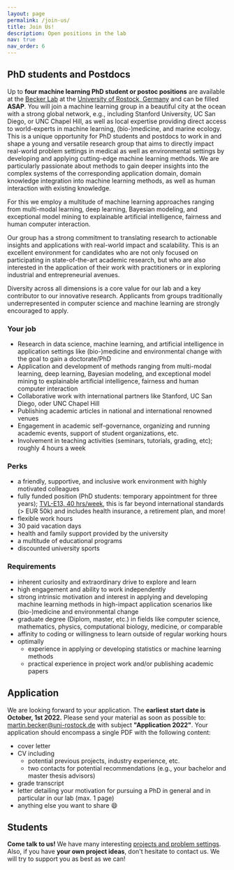 ```yaml
---
layout: page
permalink: /join-us/
title: Join Us!
description: Open positions in the lab
nav: true
nav_order: 6
---
```


## PhD students and Postdocs
<!--
> Up to **four machine learning PhD student or postoc positions** are available at the [Becker Lab](https://bckrlab.org) at the [University of Rostock, Germany](https://www.uni-rostock.de) and can be filled ASAP.
You will join a machine learning group in a beautiful city at the ocean with a strong global network, e.g., including Stanford University, UC San Diego, or UNC Chapel Hill, as well as local expertise providing direct access to world-experts in machine learning, (bio-)medicine, and marine ecology.
This is a unique opportunity for PhD students and postdocs to work in and shape a young and versatile research group that aims to directly impact real-world problem settings in medical as well as environmental settings by developing and applying cutting-edge machine learning methods.
We are particularly passionate about methods to gain deeper insights into the complex systems of the corresponding application domain, domain knowledge integration into machine learning methods, as well as human interaction with existing knowledge. For more details see: https://bckrlab.org/join-us -->

Up to **four machine learning PhD student or postoc positions** are available at the [Becker Lab](https://bckrlab.org) at the [University of Rostock, Germany](https://www.uni-rostock.de) and can be filled **ASAP**.
You will join a machine learning group in a beautiful city at the ocean with a strong global network, e.g., including Stanford University, UC San Diego, or UNC Chapel Hill, as well as local expertise providing direct access to world-experts in machine learning, (bio-)medicine, and marine ecology.
This is a unique opportunity for PhD students and postdocs to work in and shape a young and versatile research group that aims to directly impact real-world problem settings in medical as well as environmental settings by developing and applying cutting-edge machine learning methods.
We are particularly passionate about methods to gain deeper insights into the complex systems of the corresponding application domain, domain knowledge integration into machine learning methods, as well as human interaction with existing knowledge.
<!-- Our research will cover a wide range of high-impact topics ranging from clinical and bio-medical applications to environmental change and marine ecosystems. -->
<!-- integrating for example experimental biomarkers, single cell data, mental health, physical fitness, immune . -->
<!-- Particular areas of interest include pregnancy and neonatology, physical and biological aging, ... -->
For this we employ a multitude of machine learning approaches ranging from multi-modal learning, deep learning, Bayesian modeling, and exceptional model mining to explainable artificial intelligence, fairness and human computer interaction.

Our group has a strong commitment to translating research to actionable insights and applications with real-world impact and scalability. <!-- We encourage (and financially support) our postdoctoral fellows to receive extensive training in entrepreneurship and business management from Stanford’s School of Business.  --> This is an excellent environment for candidates who are not only focused on participating in state-of-the-art academic research, but who are also interested in the application of their work with practitioners or in exploring industrial and entrepreneurial avenues.

Diversity across all dimensions is a core value for our lab and a key contributor to our innovative research.
Applicants from groups traditionally underrepresented in computer science and machine learning are strongly encouraged to apply.

### Your job

* Research in data science, machine learning, and artificial intelligence in application settings like (bio-)medicine and environmental change with the goal to gain a doctorate/PhD
* Application and development of methods ranging from multi-modal learning, deep learning, Bayesian modeling, and exceptional model mining to explainable artificial intelligence, fairness and human computer interaction
* Collaborative work with international partners like Stanford, UC San Diego, oder UNC Chapel Hill
* Publishing academic articles in national and international renowned venues
* Engagement in academic self-governance, organizing and running academic events, support of student organizations, etc.
* Involvement in teaching activities (seminars, tutorials, grading, etc); roughly 4 hours a week

### Perks

* a friendly, supportive, and inclusive work environment with highly motivated colleagues
* fully funded position (PhD students: temporary appointment for three years); [TVL-E13, 40 hrs/week](https://oeffentlicher-dienst.info/c/t/rechner/tv-l/west?id=tv-l-2021&g=E_13&s=1&zv=VBL&z=100&zulage=&stj=2022b&stkl=1&r=0&zkf=0&kk=15.5%25), this is far beyond international standards (> EUR 50k) and includes health insurance, a retirement plan, and more!
* flexible work hours
* 30 paid vacation days
* health and family support provided by the university
* a multitude of educational programs
* discounted university sports

### Requirements

* inherent curiosity and extraordinary drive to explore and learn
* high engagement and ability to work independently
* strong intrinsic motivation and interest in applying and developing machine learning methods in high-impact application scenarios like (bio-)medicine and environmental change
* graduate degree (Diplom, master, etc.) in fields like computer science, mathematics, physics, computational biology, medicine, or comparable
* affinity to coding or willingness to learn outside of regular working hours
* optimally
    * experience in applying or developing statistics or machine learning methods
    * practical experience in project work and/or publishing academic papers

## Application

We are looking forward to your application.
The **earliest start date is October, 1st 2022.**
Please send your material as soon as possible to: [martin.becker@uni-rostock.de](mailto:martin.becker@uni-rostock.de) with subject **"Application 2022"**.
Your application should encompass a single PDF with the following content:

* cover letter
* CV including 
    * potential previous projects, industry experience, etc.
    * two contacts for potential recommendations (e.g., your bachelor and master thesis advisors)
* grade transcript
* letter detailing your motivation for pursuing a PhD in general and in particular in our lab (max. 1 page)
* anything else you want to share 😄

## Students

**Come talk to us!** We have many interesting [projects and problem settings](/projects). Also, if you have **your own project ideas**, don't hesitate to contact us. We will try to support you as best as we can!
